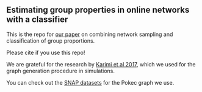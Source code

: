 ## Estimating group properties in online networks with a classifier

This is the repo for [our paper](https://arxiv.org/pdf/1807.09406.pdf) on combining network sampling and classification of group proportions.

Please cite if you use this repo!

We are grateful for the research by [Karimi et al 2017](https://github.com/frbkrm/HomophilicNtwMinorities), which we used for the graph generation procedure in simulations.

You can check out the [SNAP datasets](https://snap.stanford.edu/data/soc-pokec.html) for the Pokec graph we use.
